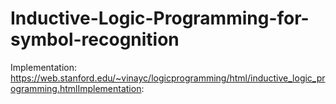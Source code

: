 # Inductive-Logic-Programming-for-symbol-recognition

Implementation:
https://web.stanford.edu/~vinayc/logicprogramming/html/inductive_logic_programming.htmlImplementation:
